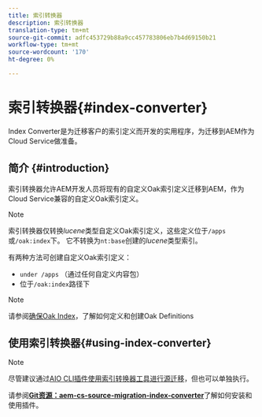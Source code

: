 ```yaml
---
title: 索引转换器
description: 索引转换器
translation-type: tm+mt
source-git-commit: adfc453729b88a9cc457783806eb7b4d69150b21
workflow-type: tm+mt
source-wordcount: '170'
ht-degree: 0%

---
```



# 索引转换器{#index-converter}

Index Converter是为迁移客户的索引定义而开发的实用程序，为迁移到AEM作为Cloud Service做准备。

## 简介 {#introduction}

索引转换器允许AEM开发人员将现有的自定义Oak索引定义迁移到AEM，作为Cloud Service兼容的自定义Oak索引定义。

>[!NOTE]
>索引转换器仅转换&#x200B;*lucene*&#x200B;类型自定义Oak索引定义，这些定义位于`/apps`或`/oak:index`下。 它不转换为`nt:base`创建的&#x200B;*lucene*&#x200B;类型索引。

有两种方法可创建自定义Oak索引定义：

* `under /apps` （通过任何自定义内容包）
* 位于`/oak:index`路径下

>[!NOTE]
>请参阅[确保Oak Index](https://adobe-consulting-services.github.io/acs-aem-commons/features/ensure-oak-index/index.html)，了解如何定义和创建Oak Definitions

## 使用索引转换器{#using-index-converter}

>[!NOTE]
>尽管建议通过[AIO CLI插件使用索引转换器工具进行源迁移](https://github.com/adobe/aio-cli-plugin-aem-cloud-service-migration)，但也可以单独执行。

请参阅&#x200B;**[Git资源：aem-cs-source-migration-index-converter](https://git.corp.adobe.com/vavarshn/aem-cloud-service-source-migration/blob/master/packages/index-converter/README.md)**&#x200B;了解如何安装和使用插件。

